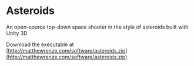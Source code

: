 # Asteroids
An open-source top-down space shooter in the style of asteroids built with Unity 3D

Download the executable at [http://matthewrenze.com/software/asteroids.zip](http://matthewrenze.com/software/asteroids.zip)
